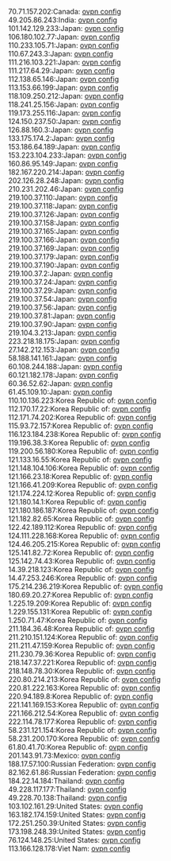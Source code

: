 70.71.157.202:Canada: [ovpn config](vpn/70_71_157_202.ovpn)  
49.205.86.243:India: [ovpn config](vpn/49_205_86_243.ovpn)  
101.142.129.233:Japan: [ovpn config](vpn/101_142_129_233.ovpn)  
106.180.102.77:Japan: [ovpn config](vpn/106_180_102_77.ovpn)  
110.233.105.71:Japan: [ovpn config](vpn/110_233_105_71.ovpn)  
110.67.243.3:Japan: [ovpn config](vpn/110_67_243_3.ovpn)  
111.216.103.221:Japan: [ovpn config](vpn/111_216_103_221.ovpn)  
111.217.64.29:Japan: [ovpn config](vpn/111_217_64_29.ovpn)  
112.138.65.146:Japan: [ovpn config](vpn/112_138_65_146.ovpn)  
113.153.66.199:Japan: [ovpn config](vpn/113_153_66_199.ovpn)  
118.109.250.212:Japan: [ovpn config](vpn/118_109_250_212.ovpn)  
118.241.25.156:Japan: [ovpn config](vpn/118_241_25_156.ovpn)  
119.173.255.116:Japan: [ovpn config](vpn/119_173_255_116.ovpn)  
124.150.237.50:Japan: [ovpn config](vpn/124_150_237_50.ovpn)  
126.88.160.3:Japan: [ovpn config](vpn/126_88_160_3.ovpn)  
133.175.174.2:Japan: [ovpn config](vpn/133_175_174_2.ovpn)  
153.186.64.189:Japan: [ovpn config](vpn/153_186_64_189.ovpn)  
153.223.104.233:Japan: [ovpn config](vpn/153_223_104_233.ovpn)  
160.86.95.149:Japan: [ovpn config](vpn/160_86_95_149.ovpn)  
182.167.220.214:Japan: [ovpn config](vpn/182_167_220_214.ovpn)  
202.126.28.248:Japan: [ovpn config](vpn/202_126_28_248.ovpn)  
210.231.202.46:Japan: [ovpn config](vpn/210_231_202_46.ovpn)  
219.100.37.110:Japan: [ovpn config](vpn/219_100_37_110.ovpn)  
219.100.37.118:Japan: [ovpn config](vpn/219_100_37_118.ovpn)  
219.100.37.126:Japan: [ovpn config](vpn/219_100_37_126.ovpn)  
219.100.37.158:Japan: [ovpn config](vpn/219_100_37_158.ovpn)  
219.100.37.165:Japan: [ovpn config](vpn/219_100_37_165.ovpn)  
219.100.37.166:Japan: [ovpn config](vpn/219_100_37_166.ovpn)  
219.100.37.169:Japan: [ovpn config](vpn/219_100_37_169.ovpn)  
219.100.37.179:Japan: [ovpn config](vpn/219_100_37_179.ovpn)  
219.100.37.190:Japan: [ovpn config](vpn/219_100_37_190.ovpn)  
219.100.37.2:Japan: [ovpn config](vpn/219_100_37_2.ovpn)  
219.100.37.24:Japan: [ovpn config](vpn/219_100_37_24.ovpn)  
219.100.37.29:Japan: [ovpn config](vpn/219_100_37_29.ovpn)  
219.100.37.54:Japan: [ovpn config](vpn/219_100_37_54.ovpn)  
219.100.37.56:Japan: [ovpn config](vpn/219_100_37_56.ovpn)  
219.100.37.81:Japan: [ovpn config](vpn/219_100_37_81.ovpn)  
219.100.37.90:Japan: [ovpn config](vpn/219_100_37_90.ovpn)  
219.104.3.213:Japan: [ovpn config](vpn/219_104_3_213.ovpn)  
223.218.18.175:Japan: [ovpn config](vpn/223_218_18_175.ovpn)  
27.142.212.153:Japan: [ovpn config](vpn/27_142_212_153.ovpn)  
58.188.141.161:Japan: [ovpn config](vpn/58_188_141_161.ovpn)  
60.108.244.188:Japan: [ovpn config](vpn/60_108_244_188.ovpn)  
60.121.182.178:Japan: [ovpn config](vpn/60_121_182_178.ovpn)  
60.36.52.62:Japan: [ovpn config](vpn/60_36_52_62.ovpn)  
61.45.109.10:Japan: [ovpn config](vpn/61_45_109_10.ovpn)  
110.10.136.223:Korea Republic of: [ovpn config](vpn/110_10_136_223.ovpn)  
112.170.17.22:Korea Republic of: [ovpn config](vpn/112_170_17_22.ovpn)  
112.171.74.202:Korea Republic of: [ovpn config](vpn/112_171_74_202.ovpn)  
115.93.72.157:Korea Republic of: [ovpn config](vpn/115_93_72_157.ovpn)  
116.123.184.238:Korea Republic of: [ovpn config](vpn/116_123_184_238.ovpn)  
119.196.38.3:Korea Republic of: [ovpn config](vpn/119_196_38_3.ovpn)  
119.200.56.180:Korea Republic of: [ovpn config](vpn/119_200_56_180.ovpn)  
121.133.16.55:Korea Republic of: [ovpn config](vpn/121_133_16_55.ovpn)  
121.148.104.106:Korea Republic of: [ovpn config](vpn/121_148_104_106.ovpn)  
121.166.23.18:Korea Republic of: [ovpn config](vpn/121_166_23_18.ovpn)  
121.166.41.209:Korea Republic of: [ovpn config](vpn/121_166_41_209.ovpn)  
121.174.224.12:Korea Republic of: [ovpn config](vpn/121_174_224_12.ovpn)  
121.180.14.1:Korea Republic of: [ovpn config](vpn/121_180_14_1.ovpn)  
121.180.186.187:Korea Republic of: [ovpn config](vpn/121_180_186_187.ovpn)  
121.182.82.65:Korea Republic of: [ovpn config](vpn/121_182_82_65.ovpn)  
122.42.189.112:Korea Republic of: [ovpn config](vpn/122_42_189_112.ovpn)  
124.111.228.168:Korea Republic of: [ovpn config](vpn/124_111_228_168.ovpn)  
124.46.205.215:Korea Republic of: [ovpn config](vpn/124_46_205_215.ovpn)  
125.141.82.72:Korea Republic of: [ovpn config](vpn/125_141_82_72.ovpn)  
125.142.74.43:Korea Republic of: [ovpn config](vpn/125_142_74_43.ovpn)  
14.39.218.123:Korea Republic of: [ovpn config](vpn/14_39_218_123.ovpn)  
14.47.253.246:Korea Republic of: [ovpn config](vpn/14_47_253_246.ovpn)  
175.214.236.219:Korea Republic of: [ovpn config](vpn/175_214_236_219.ovpn)  
180.69.20.27:Korea Republic of: [ovpn config](vpn/180_69_20_27.ovpn)  
1.225.19.209:Korea Republic of: [ovpn config](vpn/1_225_19_209.ovpn)  
1.229.155.131:Korea Republic of: [ovpn config](vpn/1_229_155_131.ovpn)  
1.250.71.47:Korea Republic of: [ovpn config](vpn/1_250_71_47.ovpn)  
211.184.36.48:Korea Republic of: [ovpn config](vpn/211_184_36_48.ovpn)  
211.210.151.124:Korea Republic of: [ovpn config](vpn/211_210_151_124.ovpn)  
211.211.47.159:Korea Republic of: [ovpn config](vpn/211_211_47_159.ovpn)  
211.230.79.36:Korea Republic of: [ovpn config](vpn/211_230_79_36.ovpn)  
218.147.37.221:Korea Republic of: [ovpn config](vpn/218_147_37_221.ovpn)  
218.148.78.30:Korea Republic of: [ovpn config](vpn/218_148_78_30.ovpn)  
220.80.214.213:Korea Republic of: [ovpn config](vpn/220_80_214_213.ovpn)  
220.81.222.163:Korea Republic of: [ovpn config](vpn/220_81_222_163.ovpn)  
220.94.189.8:Korea Republic of: [ovpn config](vpn/220_94_189_8.ovpn)  
221.141.169.153:Korea Republic of: [ovpn config](vpn/221_141_169_153.ovpn)  
221.166.212.54:Korea Republic of: [ovpn config](vpn/221_166_212_54.ovpn)  
222.114.78.177:Korea Republic of: [ovpn config](vpn/222_114_78_177.ovpn)  
58.231.121.154:Korea Republic of: [ovpn config](vpn/58_231_121_154.ovpn)  
58.231.200.170:Korea Republic of: [ovpn config](vpn/58_231_200_170.ovpn)  
61.80.41.70:Korea Republic of: [ovpn config](vpn/61_80_41_70.ovpn)  
201.143.91.73:Mexico: [ovpn config](vpn/201_143_91_73.ovpn)  
188.17.57.100:Russian Federation: [ovpn config](vpn/188_17_57_100.ovpn)  
82.162.61.86:Russian Federation: [ovpn config](vpn/82_162_61_86.ovpn)  
184.22.14.184:Thailand: [ovpn config](vpn/184_22_14_184.ovpn)  
49.228.117.177:Thailand: [ovpn config](vpn/49_228_117_177.ovpn)  
49.228.70.138:Thailand: [ovpn config](vpn/49_228_70_138.ovpn)  
103.102.161.29:United States: [ovpn config](vpn/103_102_161_29.ovpn)  
163.182.174.159:United States: [ovpn config](vpn/163_182_174_159.ovpn)  
172.251.250.39:United States: [ovpn config](vpn/172_251_250_39.ovpn)  
173.198.248.39:United States: [ovpn config](vpn/173_198_248_39.ovpn)  
76.124.148.25:United States: [ovpn config](vpn/76_124_148_25.ovpn)  
113.166.128.178:Viet Nam: [ovpn config](vpn/113_166_128_178.ovpn)  
